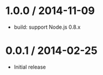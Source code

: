 1.0.0 / 2014-11-09
==================

 * build: support Node.js 0.8.x

0.0.1 / 2014-02-25
==================

  * Initial release
